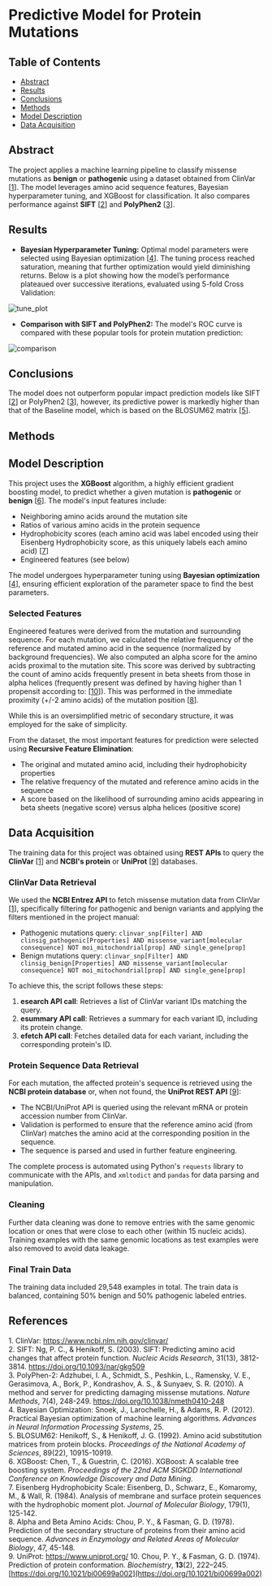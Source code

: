 # Predictive Model for Protein Mutations

## Table of Contents
- [Abstract](#abstract)
- [Results](#results)
- [Conclusions](#conclusions)
- [Methods](#methods)
- [Model Description](#model-description)
- [Data Acquisition](#data-acquisition)

## Abstract
The project applies a machine learning pipeline to classify missense mutations as **benign** or **pathogenic** using a dataset obtained from ClinVar [<a href="#ref1">1</a>]. The model leverages amino acid sequence features, Bayesian hyperparameter tuning, and XGBoost for classification. It also compares performance against **SIFT** [<a href="#ref2">2</a>] and **PolyPhen2** [<a href="#ref3">3</a>].

## Results
- **Bayesian Hyperparameter Tuning:** Optimal model parameters were selected using Bayesian optimization [<a href="#ref4">4</a>]. The tuning process reached saturation, meaning that further optimization would yield diminishing returns. Below is a plot showing how the model’s performance plateaued over successive iterations, evaluated using 5-fold Cross Validation:

![tune_plot](https://github.com/user-attachments/assets/0728b69c-53c2-47a5-9ae1-f87866dcd543)

- **Comparison with SIFT and PolyPhen2:** The model's ROC curve is compared with these popular tools for protein mutation prediction:

![comparison](https://github.com/user-attachments/assets/c3bbdf23-2058-4800-a2be-93e003b64bc4)

## Conclusions
The model does not outperform popular impact prediction models like SIFT [<a href="#ref2">2</a>] or PolyPhen2 [<a href="#ref3">3</a>], however, its predictive power is markedly higher than that of the Baseline model, which is based on the BLOSUM62 matrix [<a href="#ref5">5</a>].


## Methods
## Model Description
This project uses the **XGBoost** algorithm, a highly efficient gradient boosting model, to predict whether a given mutation is **pathogenic** or **benign** [<a href="#ref6">6</a>]. The model's input features include:
- Neighboring amino acids around the mutation site
- Ratios of various amino acids in the protein sequence
- Hydrophobicity scores (each amino acid was label encoded using their Eisenberg Hydrophobicity score, as this uniquely labels each amino acid) [<a href="#ref7">7</a>]
- Engineered features (see below)

The model undergoes hyperparameter tuning using **Bayesian optimization** [<a href="#ref4">4</a>], ensuring efficient exploration of the parameter space to find the best parameters.

### Selected Features
Engineered features were derived from the mutation and surrounding sequence. For each mutation, we calculated the relative frequency of the reference and mutated amino acid in the sequence (normalized by background frequencies). We also computed an alpha score for the amino acids proximal to the mutation site. This score was derived by subtracting the count of amino acids frequently present in beta sheets from those in alpha helices (frequently present was defined by having higher than 1 propensit according to: [<a href="#ref10">10</a>]). This was performed in the immediate proximity (+/-2 amino acids) of the mutation position [<a href="#ref8">8</a>].

While this is an oversimplified metric of secondary structure, it was employed for the sake of simplicity.

From the dataset, the most important features for prediction were selected using **Recursive Feature Elimination**:
- The original and mutated amino acid, including their hydrophobicity properties
- The relative frequency of the mutated and reference amino acids in the sequence
- A score based on the likelihood of surrounding amino acids appearing in beta sheets (negative score) versus alpha helices (positive score)

## Data Acquisition
The training data for this project was obtained using **REST APIs** to query the **ClinVar** [<a href="#ref1">1</a>] and **NCBI's protein** or **UniProt** [<a href="#ref9">9</a>] databases.

### ClinVar Data Retrieval
We used the **NCBI Entrez API** to fetch missense mutation data from ClinVar [<a href="#ref1">1</a>], specifically filtering for pathogenic and benign variants and applying the filters mentioned in the project manual:
- Pathogenic mutations query: `clinvar_snp[Filter] AND clinsig_pathogenic[Properties] AND missense_variant[molecular consequence] NOT moi_mitochondrial[prop] AND single_gene[prop]`
- Benign mutations query: `clinvar_snp[Filter] AND clinsig_benign[Properties] AND missense_variant[molecular consequence] NOT moi_mitochondrial[prop] AND single_gene[prop]`

To achieve this, the script follows these steps:
1. **esearch API call**: Retrieves a list of ClinVar variant IDs matching the query.
2. **esummary API call**: Retrieves a summary for each variant ID, including its protein change.
3. **efetch API call**: Fetches detailed data for each variant, including the corresponding protein's ID.

### Protein Sequence Data Retrieval
For each mutation, the affected protein's sequence is retrieved using the **NCBI protein database** or, when not found, the **UniProt REST API** [<a href="#ref9">9</a>]:
- The NCBI/UniProt API is queried using the relevant mRNA or protein accession number from ClinVar.
- Validation is performed to ensure that the reference amino acid (from ClinVar) matches the amino acid at the corresponding position in the sequence.
- The sequence is parsed and used in further feature engineering.

The complete process is automated using Python's `requests` library to communicate with the APIs, and `xmltodict` and `pandas` for data parsing and manipulation.

### Cleaning
Further data cleaning was done to remove entries with the same genomic location or ones that were close to each other (within 15 nucleic acids). Training examples with the same genomic locations as test examples were also removed to avoid data leakage.

### Final Train Data
The training data included 29,548 examples in total. The train data is balanced, containing 50% benign and 50% pathogenic labeled entries.

## References
<a id="ref1">1. ClinVar: https://www.ncbi.nlm.nih.gov/clinvar/</a>  
<a id="ref2">2. SIFT: Ng, P. C., & Henikoff, S. (2003). SIFT: Predicting amino acid changes that affect protein function. *Nucleic Acids Research*, 31(13), 3812-3814. https://doi.org/10.1093/nar/gkg509</a>  
<a id="ref3">3. PolyPhen-2: Adzhubei, I. A., Schmidt, S., Peshkin, L., Ramensky, V. E., Gerasimova, A., Bork, P., Kondrashov, A. S., & Sunyaev, S. R. (2010). A method and server for predicting damaging missense mutations. *Nature Methods*, 7(4), 248-249. https://doi.org/10.1038/nmeth0410-248</a>  
<a id="ref4">4. Bayesian Optimization: Snoek, J., Larochelle, H., & Adams, R. P. (2012). Practical Bayesian optimization of machine learning algorithms. *Advances in Neural Information Processing Systems*, 25.</a>  
<a id="ref5">5. BLOSUM62: Henikoff, S., & Henikoff, J. G. (1992). Amino acid substitution matrices from protein blocks. *Proceedings of the National Academy of Sciences*, 89(22), 10915-10919.</a>  
<a id="ref6">6. XGBoost: Chen, T., & Guestrin, C. (2016). XGBoost: A scalable tree boosting system. *Proceedings of the 22nd ACM SIGKDD International Conference on Knowledge Discovery and Data Mining*.</a>  
<a id="ref7">7. Eisenberg Hydrophobicity Scale: Eisenberg, D., Schwarz, E., Komaromy, M., & Wall, R. (1984). Analysis of membrane and surface protein sequences with the hydrophobic moment plot. *Journal of Molecular Biology*, 179(1), 125-142.</a>  
<a id="ref8">8. Alpha and Beta Amino Acids: Chou, P. Y., & Fasman, G. D. (1978). Prediction of the secondary structure of proteins from their amino acid sequence. *Advances in Enzymology and Related Areas of Molecular Biology*, 47, 45-148.</a>  
<a id="ref9">9. UniProt: https://www.uniprot.org/</a>
<a id="ref10">10. Chou, P. Y., & Fasman, G. D. (1974). Prediction of protein conformation. *Biochemistry*, **13**(2), 222–245. [https://doi.org/10.1021/bi00699a002](https://doi.org/10.1021/bi00699a002)</a>

